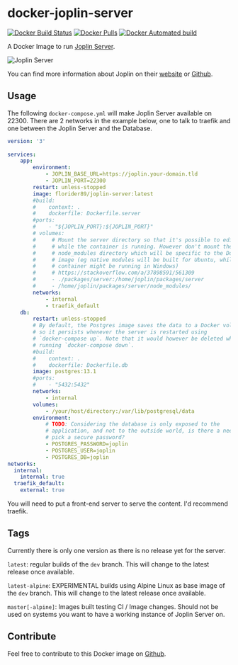 # docker-joplin-server

[![Docker Build Status](https://img.shields.io/docker/cloud/build/florider89/joplin-server.svg)](https://hub.docker.com/r/florider89/joplin-server/) [![Docker Pulls](https://img.shields.io/docker/pulls/florider89/joplin-server.svg)](https://hub.docker.com/r/florider89/joplin-server/) [![Docker Automated build](https://img.shields.io/docker/cloud/automated/florider89/joplin-server.svg)](https://hub.docker.com/r/florider89/joplin-server/)

A Docker Image to run [Joplin Server](https://github.com/laurent22/joplin/tree/dev/packages/server).

![Joplin Server](https://p195.p4.n0.cdn.getcloudapp.com/items/L1uO8yx1/dc01a283-f2fc-453b-a504-61857ca9c663.png?v=82a88bf8a1e9119f9fa2a511ffe3c55a)

You can find more information about Joplin on their [website](https://joplinapp.org/) or [Github](https://github.com/laurent22/joplin/).

## Usage

The following `docker-compose.yml` will make Joplin Server available on 22300. There are 2 networks in the example below, one to talk to traefik and one between the Joplin Server and the Database.

```yaml
version: '3'
  
services:
    app:
        environment:
            - JOPLIN_BASE_URL=https://joplin.your-domain.tld
            - JOPLIN_PORT=22300
        restart: unless-stopped
        image: florider89/joplin-server:latest
        #build:
        #    context: .
        #    dockerfile: Dockerfile.server
        #ports:
        #    - "${JOPLIN_PORT}:${JOPLIN_PORT}"
        # volumes:
        #     # Mount the server directory so that it's possible to edit file
        #     # while the container is running. However don't mount the
        #     # node_modules directory which will be specific to the Docker
        #     # image (eg native modules will be built for Ubuntu, while the
        #     # container might be running in Windows)
        #     # https://stackoverflow.com/a/37898591/561309
        #     - ./packages/server:/home/joplin/packages/server
        #     - /home/joplin/packages/server/node_modules/
        networks:
            - internal
            - traefik_default
    db:
        restart: unless-stopped
        # By default, the Postgres image saves the data to a Docker volume,
        # so it persists whenever the server is restarted using
        # `docker-compose up`. Note that it would however be deleted when
        # running `docker-compose down`.
        #build:
        #    context: .
        #    dockerfile: Dockerfile.db
        image: postgres:13.1
        #ports:
        #    - "5432:5432"
        networks:
            - internal
        volumes:
            - /your/host/directory:/var/lib/postgresql/data
        environment:
            # TODO: Considering the database is only exposed to the
            # application, and not to the outside world, is there a need to
            # pick a secure password?
            - POSTGRES_PASSWORD=joplin
            - POSTGRES_USER=joplin
            - POSTGRES_DB=joplin
networks:
  internal:
    internal: true
  traefik_default:
    external: true
```

You will need to put a front-end server to serve the content. I'd recommend traefik.

## Tags

Currently there is only one version as there is no release yet for the server.

`latest`: regular builds of the `dev` branch. This will change to the latest release once available.

`latest-alpine`: EXPERIMENTAL builds using Alpine Linux as base image of the `dev` branch. This will change to the latest release once available.

`master[-alpine]`: Images built testing CI / Image changes. Should not be used on systems you want to have a working instance of Joplin Server on.

## Contribute

Feel free to contribute to this Docker image on [Github](https://github.com/flosoft/docker-joplin-server).
